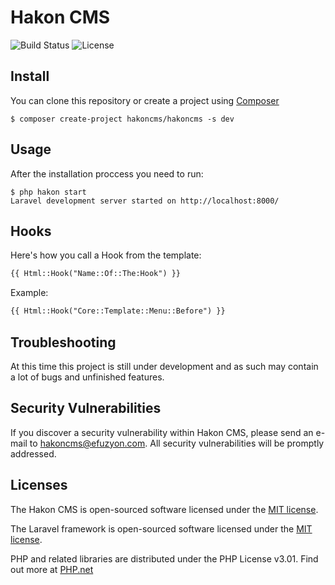 # Hakon CMS

![Build Status](https://img.shields.io/badge/Build-None-red.svg)
![License](https://img.shields.io/badge/License-MIT-blue.svg)

## Install

You can clone this repository or create a project using [Composer](https://packagist.org/packages/hakoncms/hakoncms)

```
$ composer create-project hakoncms/hakoncms -s dev
```

## Usage

After the installation proccess you need to run:

```
$ php hakon start
Laravel development server started on http://localhost:8000/
```

## Hooks

Here's how you call a Hook from the template:

```html
{{ Html::Hook("Name::Of::The:Hook") }}
```

Example:


```html
{{ Html::Hook("Core::Template::Menu::Before") }}
```

## Troubleshooting

At this time this project is still under development and as such may contain a lot of bugs and unfinished features.

## Security Vulnerabilities

If you discover a security vulnerability within Hakon CMS, please send an e-mail to hakoncms@efuzyon.com. All security vulnerabilities will be promptly addressed.

## Licenses

The Hakon CMS is open-sourced software licensed under the [MIT license](http://opensource.org/licenses/MIT).

The Laravel framework is open-sourced software licensed under the [MIT license](http://opensource.org/licenses/MIT).

PHP and related libraries are distributed under the PHP License v3.01. Find out more at [PHP.net](http://www.php.net/license/3_01.txt)